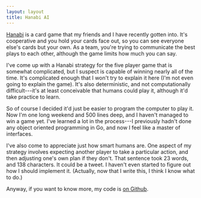 ```yaml
---
layout: layout
title: Hanabi AI
---
```


[Hanabi][ha] is a card game that my friends and I have recently gotten into.
It's cooperative and you hold your cards face out, so you can see everyone
else's cards but your own. As a team, you're trying to communicate the best
plays to each other, although the game limits how much you can say.

I've come up with a Hanabi strategy for the five player game that is somewhat
complicated, but I suspect is capable of winning nearly all of the time. It's
complicated enough that I won't try to explain it here (I'm not even going to
explain the game). It's also deterministic, and not computationally
difficult---it's at least conceivable that humans could play it, although it'd
take practice to learn.

So of course I decided it'd just be easier to program the computer to play it.
Now I'm one long weekend and 500 lines deep, and I haven't managed to win a game
yet. I've learned a lot in the process---I previously hadn't done any object
oriented programming in Go, and now I feel like a master of interfaces.

I've also come to appreciate just how smart humans are. One aspect of my
strategy involves expecting another player to take a particular action, and then
adjusting one's own plan if they don't. That sentence took 23 words, and 138
characters. It could be a tweet. I haven't even started to figure out how I
should implement it. (Actually, now that I write this, I think I know what to
do.)

Anyway, if you want to know more, my code is [on Github][gh].

[ha]: http://www.amazon.com/dp/B00CYQ9Q76?tag=stechschulten-20
[gh]: https://github.com/JStech/hanabi-ai
